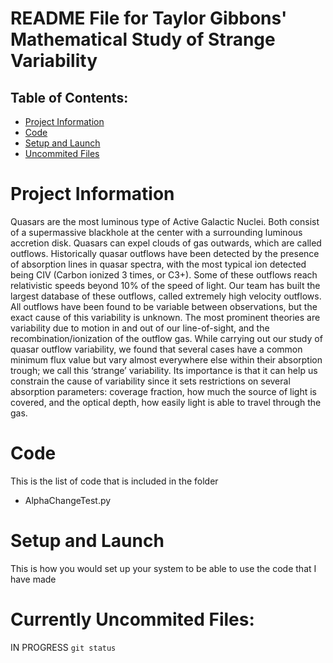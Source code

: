 # README File for Taylor Gibbons' Mathematical Study of Strange Variability

## Table of Contents:
* [Project Information](#project-information)
* [Code](#code)
* [Setup and Launch](#setup-and-launch)
* [Uncommited Files](#currently-uncommited-files)


# Project Information

Quasars are the most luminous type of Active Galactic Nuclei. Both consist of a supermassive blackhole at the center with a surrounding luminous accretion disk. Quasars can expel clouds of gas outwards, which are called outflows. Historically quasar outflows have been detected by the presence of absorption lines in quasar spectra, with the most typical ion detected being CIV (Carbon ionized 3 times, or C3+). Some of these outflows reach relativistic speeds beyond 10% of the speed of light. Our team has built the largest database of these outflows, called extremely high velocity outflows. All outflows have been found to be variable between observations, but the exact cause of this variability is unknown. The most prominent theories are variability due to motion in and out of our line-of-sight, and the recombination/ionization of the outflow gas. While carrying out our study of quasar outflow variability, we found that several cases have a common minimum flux value but vary almost everywhere else within their absorption trough; we call this ‘strange’ variability. Its importance is that it can help us constrain the cause of variability since it sets restrictions on several absorption parameters: coverage fraction, how much the source of light is covered, and the optical depth, how easily light is able to travel through the gas.

# Code
This is the list of code that is included in the folder
* AlphaChangeTest.py

# Setup and Launch
This is how you would set up your system to be able to use the code that I have made

# Currently Uncommited Files:
IN PROGRESS
`git status`

